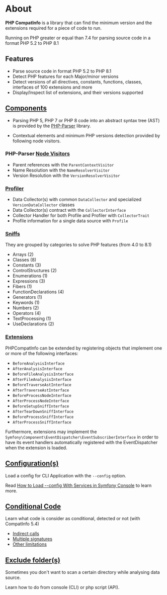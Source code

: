 <!-- markdownlint-disable MD013 -->
# About

**PHP CompatInfo** is a library that
can find the minimum version and the extensions required for a piece of code to run.

Running on PHP greater or equal than 7.4 for parsing source code in a format PHP 5.2 to PHP 8.1

## Features

- Parse source code in format PHP 5.2 to PHP 8.1
- Detect PHP features for each Major/minor versions
- Detect versions of all directives, constants, functions, classes, interfaces of 100 extensions and more
- Display/Inspect list of extensions, and their versions supported

## [Components](01_Components)

- Parsing PHP 5, PHP 7 or PHP 8 code into an abstract syntax tree (AST) is provided by
the [PHP-Parser](https://github.com/nikic/PHP-Parser) library.

- Contextual elements and minimum PHP versions detection provided by following node visitors.

### PHP-Parser [Node Visitors](01_Components/01_PHP-Parser/Visitors.md)

- Parent references with the `ParentContextVisitor`
- Name Resolution with the `NameResolverVisitor`
- Version Resolution with the `VersionResolverVisitor`

### [Profiler](01_Components/02_Profiler/Collectors.md)

- Data Collector(s) with common `DataCollector` and specialized `VersionDataCollector` classes
- Data Collector(s) contract with the `CollectorInterface`
- Collector Handler for both Profile and Profiler with `CollectorTrait`
- Profile information for a single data source with `Profile`

### [Sniffs](01_Components/03_Sniffs/Features.md)

They are grouped by categories to solve PHP features (from 4.0 to 8.1)

- Arrays (2)
- Classes (8)
- Constants (3)
- ControlStructures (2)
- Enumerations (1)
- Expressions (3)
- Fibers (1)
- FunctionDeclarations (4)
- Generators (1)
- Keywords (1)
- Numbers (2)
- Operators (4)
- TextProcessing (1)
- UseDeclarations (2)

### [Extensions](01_Components/04_Extensions/Hooks.md)

PHPCompatInfo can be extended by registering objects that implement one or more of the following interfaces:

- `BeforeAnalysisInterface`
- `AfterAnalysisInterface`
- `BeforeFileAnalysisInterface`
- `AfterFileAnalysisInterface`
- `BeforeTraverseAstInterface`
- `AfterTraverseAstInterface`
- `BeforeProcessNodeInterface`
- `AfterProcessNodeInterface`
- `BeforeSetupSniffInterface`
- `AfterTearDownSniffInterface`
- `BeforeProcessSniffInterface`
- `AfterProcessSniffInterface`

Furthermore, extensions may implement the `Symfony\Component\EventDispatcher\EventSubscriberInterface` in order to have its event handlers automatically registered with the EventDispatcher when the extension is loaded.

## [Configuration(s)](02_Configs/README.md)

Load a config for CLI Application with the `--config` option.

Read [How to Load --config With Services in Symfony Console](https://tomasvotruba.com/blog/2018/05/14/how-to-load-config-with-services-in-symfony-console/) to learn more.

## [Conditional Code](03_Conditional_Code/1_Introduction.md)

Learn what code is consider as conditional, detected or not (with CompatInfo 5.4)

- [Indirect calls](03_Conditional_Code/2_Indirect_Call.md)
- [Multiple signatures](03_Conditional_Code/3_Multiple_Signature.md)
- [Other limitations](03_Conditional_Code/100_Limitation.md)

## [Exclude folder(s)](04_Exclude_Folders/README.md)

Sometimes you don't want to scan a certain directory while analysing data source.

Learn how to do from console (CLI) or php script (API).
